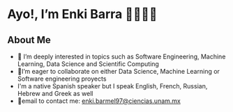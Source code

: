 # Ayo!, I’m Enki Barra 👋🏼✌🏼
## About Me
- 👀 I’m deeply interested in topics such  as Software Engineering, Machine Learning, Data Science and Scientific Computing 
-  💞️I’m eager to collaborate on either Data Science, Machine Learning or Software engineering proyects
-  I'm a native Spanish speaker but I speak English, French, Russian, Hebrew and Greek as well
- 📩email to contact me: enki.barmel97@ciencias.unam.mx

